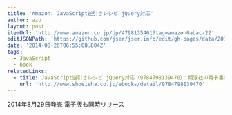 ```yaml
---
title: 'Amazon: JavaScript逆引きレシピ jQuery対応'
author: azu
layout: post
itemUrl: 'http://www.amazon.co.jp/dp/4798135461?tag=amazon0abac-22'
editJSONPath: 'https://github.com/jser/jser.info/edit/gh-pages/data/2014/08/index.json'
date: '2014-08-26T06:55:08.804Z'
tags:
  - JavaScript
  - book
relatedLinks:
  - title: JavaScript逆引きレシピ jQuery対応（9784798139470）：翔泳社の電子書籍
    url: 'http://www.shoeisha.co.jp/ebooks/detail/9784798139470'
---
```

2014年8月29日発売
電子版も同時リリース
